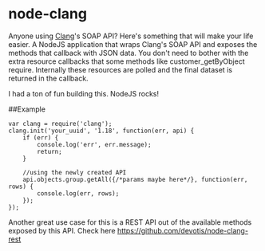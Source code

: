 node-clang
==========

Anyone using <a href="http://www.createaclang.com/">Clang</a>'s SOAP API? Here's something that will make your life easier. A NodeJS application that wraps Clang's SOAP API and exposes the methods that callback with JSON data. You don't need to bother with the extra resource callbacks that some methods like customer_getByObject require. Internally these resources are polled and the final dataset is returned in the callback.

I had a ton of fun building this. NodeJS rocks!

##Example

    var clang = require('clang');
    clang.init('your_uuid', '1.18', function(err, api) {
        if (err) {
            console.log('err', err.message);
            return;
        }
        
        //using the newly created API
        api.objects.group.getAll({/*params maybe here*/}, function(err, rows) {
            console.log(err, rows);
        });
    });

Another great use case for this is a REST API out of the available methods exposed by this API. Check here https://github.com/devotis/node-clang-rest
